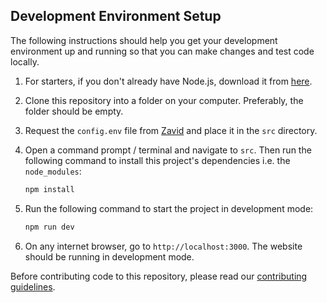 ## Development Environment Setup

The following instructions should help you get your development environment up and running so that you can make changes and test code locally.

1. For starters, if you don't already have Node.js, download it from [here](https://nodejs.org/en/download/).

2. Clone this repository into a folder on your computer. Preferably, the folder should be empty.

3. Request the `config.env` file from [Zavid](https://github.com/zzavidd) and place it in the `src` directory.

4. Open a command prompt / terminal and navigate to `src`. Then run the following command to install this project's dependencies i.e. the `node_modules`:
   ```sh
   npm install
   ```

5. Run the following command to start the project in development mode:
   ```sh
   npm run dev
   ```

6. On any internet browser, go to `http://localhost:3000`. The website should be running in development mode.

Before contributing code to this repository, please read our [contributing guidelines](../CONTRIBUTING.md).